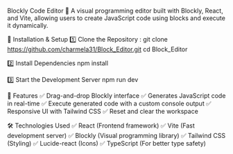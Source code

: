 Blockly Code Editor 🚀
A visual programming editor built with Blockly, React, and Vite, allowing users to create JavaScript code using blocks and execute it dynamically.



🚀 Installation & Setup
1️⃣ Clone the Repository : 
    git clone https://github.com/charmela31/Block_Editor.git
    cd Block_Editor
    

2️⃣ Install Dependencies
    npm install

3️⃣ Start the Development Server
    npm run dev


📌 Features
✅ Drag-and-drop Blockly interface
✅ Generates JavaScript code in real-time
✅ Execute generated code with a custom console output
✅ Responsive UI with Tailwind CSS
✅ Reset and clear the workspace


🛠️ Technologies Used
✅ React (Frontend framework)
✅ Vite (Fast development server)
✅ Blockly (Visual programming library)
✅ Tailwind CSS (Styling)
✅ Lucide-react (Icons)
✅ TypeScript (For better type safety)

